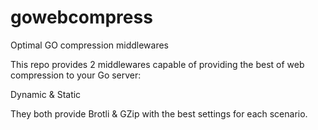 # gowebcompress
Optimal GO compression middlewares 

This repo provides 2 middlewares capable of providing the best of web compression to your Go server:

Dynamic & Static

They both provide Brotli & GZip with the best settings for each scenario.
